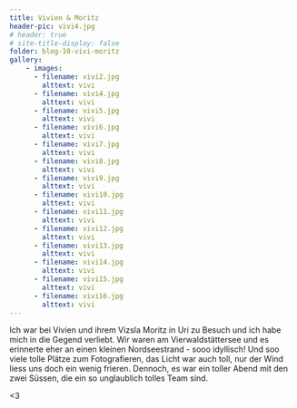 ```yaml
---
title: Vivien & Moritz
header-pic: vivi4.jpg
# header: true
# site-title-display: false
folder: blog-10-vivi-moritz
gallery: 
    - images:
      - filename: vivi2.jpg
        alttext: vivi
      - filename: vivi4.jpg
        alttext: vivi
      - filename: vivi5.jpg
        alttext: vivi
      - filename: vivi6.jpg
        alttext: vivi
      - filename: vivi7.jpg
        alttext: vivi
      - filename: vivi8.jpg
        alttext: vivi
      - filename: vivi9.jpg
        alttext: vivi
      - filename: vivi10.jpg
        alttext: vivi
      - filename: vivi11.jpg
        alttext: vivi
      - filename: vivi12.jpg
        alttext: vivi
      - filename: vivi13.jpg
        alttext: vivi
      - filename: vivi14.jpg
        alttext: vivi
      - filename: vivi15.jpg
        alttext: vivi
      - filename: vivi16.jpg
        alttext: vivi
---
```

Ich war bei Vivien und ihrem Vizsla Moritz in Uri zu Besuch und ich habe mich in die Gegend verliebt.
Wir waren am Vierwaldstättersee und es erinnerte eher an einen kleinen Nordseestrand - sooo idyllisch! Und soo viele tolle Plätze zum Fotografieren, das Licht war auch toll, nur der Wind liess uns doch ein wenig frieren. Dennoch, es war ein toller Abend mit den zwei Süssen, die ein so unglaublich tolles Team sind.


&lt;3
